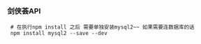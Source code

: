 ### 剑侠荟API
```
 # 在执行npm install 之后 需要单独安装mysql2~~ 如果需要连数据库的话
 npm install mysql2 --save --dev

```
